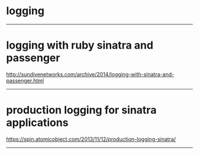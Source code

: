 # logging

---

# logging with ruby sinatra and passenger

http://sundivenetworks.com/archive/2014/logging-with-sinatra-and-passenger.html

---

# production logging for sinatra applications

https://spin.atomicobject.com/2013/11/12/production-logging-sinatra/

---
